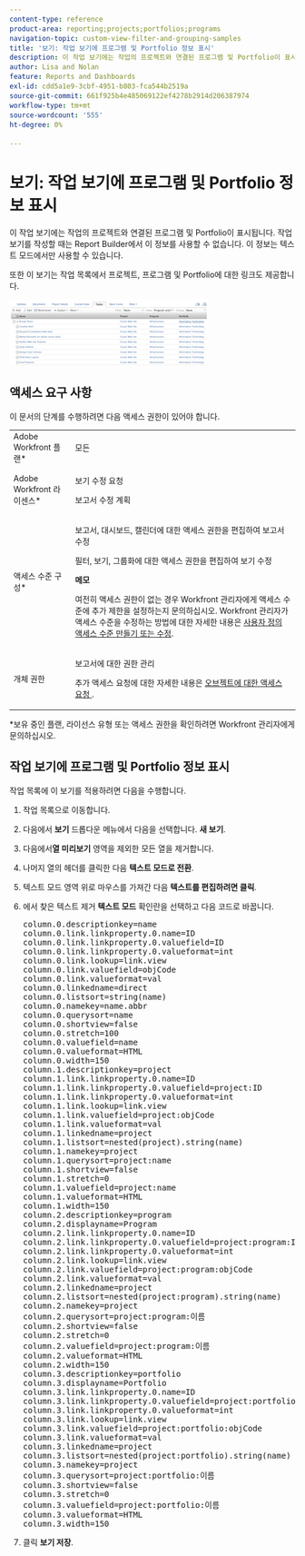 ```yaml
---
content-type: reference
product-area: reporting;projects;portfolios;programs
navigation-topic: custom-view-filter-and-grouping-samples
title: '보기: 작업 보기에 프로그램 및 Portfolio 정보 표시'
description: 이 작업 보기에는 작업의 프로젝트와 연결된 프로그램 및 Portfolio이 표시됩니다. 작업 보기를 작성할 때는 Report Builder에서 이 정보를 사용할 수 없습니다. 이 정보는 텍스트 모드에서만 사용할 수 있습니다.
author: Lisa and Nolan
feature: Reports and Dashboards
exl-id: cdd5a1e9-3cbf-4951-b803-fca544b2519a
source-git-commit: 661f925b4e485069122ef4278b2914d206387974
workflow-type: tm+mt
source-wordcount: '555'
ht-degree: 0%

---
```


# 보기: 작업 보기에 프로그램 및 Portfolio 정보 표시

이 작업 보기에는 작업의 프로젝트와 연결된 프로그램 및 Portfolio이 표시됩니다. 작업 보기를 작성할 때는 Report Builder에서 이 정보를 사용할 수 없습니다. 이 정보는 텍스트 모드에서만 사용할 수 있습니다.

또한 이 보기는 작업 목록에서 프로젝트, 프로그램 및 Portfolio에 대한 링크도 제공합니다.

![](assets/view--program-and-portfolio-350x116.png)

## 액세스 요구 사항

이 문서의 단계를 수행하려면 다음 액세스 권한이 있어야 합니다.

<table style="table-layout:auto"> 
 <col> 
 <col> 
 <tbody> 
  <tr> 
   <td role="rowheader">Adobe Workfront 플랜*</td> 
   <td> <p>모든</p> </td> 
  </tr> 
  <tr> 
   <td role="rowheader">Adobe Workfront 라이센스*</td> 
   <td> <p>보기 수정 요청 </p>
   <p>보고서 수정 계획</p> </td> 
  </tr> 
  <tr> 
   <td role="rowheader">액세스 수준 구성*</td> 
   <td> <p>보고서, 대시보드, 캘린더에 대한 액세스 권한을 편집하여 보고서 수정</p> <p>필터, 보기, 그룹화에 대한 액세스 권한을 편집하여 보기 수정</p> <p><b>메모</b>

여전히 액세스 권한이 없는 경우 Workfront 관리자에게 액세스 수준에 추가 제한을 설정하는지 문의하십시오. Workfront 관리자가 액세스 수준을 수정하는 방법에 대한 자세한 내용은 <a href="../../../administration-and-setup/add-users/configure-and-grant-access/create-modify-access-levels.md" class="MCXref xref">사용자 정의 액세스 수준 만들기 또는 수정</a>.</p> </td>
</tr>  
  <tr> 
   <td role="rowheader">개체 권한</td> 
   <td> <p>보고서에 대한 권한 관리</p> <p>추가 액세스 요청에 대한 자세한 내용은 <a href="../../../workfront-basics/grant-and-request-access-to-objects/request-access.md" class="MCXref xref">오브젝트에 대한 액세스 요청 </a>.</p> </td> 
  </tr> 
 </tbody> 
</table>

&#42;보유 중인 플랜, 라이선스 유형 또는 액세스 권한을 확인하려면 Workfront 관리자에게 문의하십시오.

## 작업 보기에 프로그램 및 Portfolio 정보 표시

작업 목록에 이 보기를 적용하려면 다음을 수행합니다.

1. 작업 목록으로 이동합니다.
1. 다음에서 **보기** 드롭다운 메뉴에서 다음을 선택합니다. **새 보기**.

1. 다음에서&#x200B;**열 미리보기** 영역을 제외한 모든 열을 제거합니다.
1. 나머지 열의 헤더를 클릭한 다음 **텍스트 모드로 전환**.
1. 텍스트 모드 영역 위로 마우스를 가져간 다음 **텍스트를 편집하려면 클릭**.
1. 에서 찾은 텍스트 제거 **텍스트 모드** 확인란을 선택하고 다음 코드로 바꿉니다.
   <pre>column.0.descriptionkey=name<br>column.0.link.linkproperty.0.name=ID<br>column.0.link.linkproperty.0.valuefield=ID<br>column.0.link.linkproperty.0.valueformat=int<br>column.0.link.lookup=link.view<br>column.0.link.valuefield=objCode<br>column.0.link.valueformat=val<br>column.0.linkedname=direct<br>column.0.listsort=string(name)<br>column.0.namekey=name.abbr<br>column.0.querysort=name<br>column.0.shortview=false<br>column.0.stretch=100<br>column.0.valuefield=name<br>column.0.valueformat=HTML<br>column.0.width=150<br>column.1.descriptionkey=project<br>column.1.link.linkproperty.0.name=ID<br>column.1.link.linkproperty.0.valuefield=project:ID<br>column.1.link.linkproperty.0.valueformat=int<br>column.1.link.lookup=link.view<br>column.1.link.valuefield=project:objCode<br>column.1.link.valueformat=val<br>column.1.linkedname=project<br>column.1.listsort=nested(project).string(name)<br>column.1.namekey=project<br>column.1.querysort=project:name<br>column.1.shortview=false<br>column.1.stretch=0<br>column.1.valuefield=project:name<br>column.1.valueformat=HTML<br>column.1.width=150<br>column.2.descriptionkey=program<br>column.2.displayname=Program<br>column.2.link.linkproperty.0.name=ID<br>column.2.link.linkproperty.0.valuefield=project:program:ID<br>column.2.link.linkproperty.0.valueformat=int<br>column.2.link.lookup=link.view<br>column.2.link.valuefield=project:program:objCode<br>column.2.link.valueformat=val<br>column.2.linkedname=project<br>column.2.listsort=nested(project:program).string(name)<br>column.2.namekey=project<br>column.2.querysort=project:program:이름<br>column.2.shortview=false<br>column.2.stretch=0<br>column.2.valuefield=project:program:이름<br>column.2.valueformat=HTML<br>column.2.width=150<br>column.3.descriptionkey=portfolio<br>column.3.displayname=Portfolio<br>column.3.link.linkproperty.0.name=ID<br>column.3.link.linkproperty.0.valuefield=project:portfolio:ID<br>column.3.link.linkproperty.0.valueformat=int<br>column.3.link.lookup=link.view<br>column.3.link.valuefield=project:portfolio:objCode<br>column.3.link.valueformat=val<br>column.3.linkedname=project<br>column.3.listsort=nested(project:portfolio).string(name)<br>column.3.namekey=project<br>column.3.querysort=project:portfolio:이름<br>column.3.shortview=false<br>column.3.stretch=0<br>column.3.valuefield=project:portfolio:이름<br>column.3.valueformat=HTML<br>column.3.width=150 </pre>

1. 클릭 **보기 저장**.
